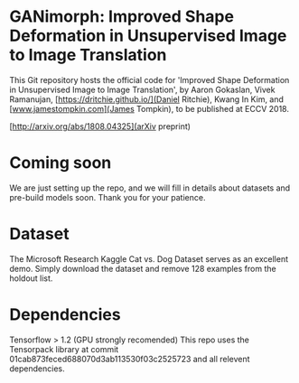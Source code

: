 # GANimorph: Improved Shape Deformation in Unsupervised Image to Image Translation

This Git repository hosts the official code for 'Improved Shape Deformation in Unsupervised Image to Image Translation', by Aaron Gokaslan, Vivek Ramanujan, [https://dritchie.github.io/](Daniel Ritchie), Kwang In Kim, and [www.jamestompkin.com](James Tompkin), to be published at ECCV 2018.

[http://arxiv.org/abs/1808.04325](arXiv preprint)

# Coming soon

We are just setting up the repo, and we will fill in details about datasets and pre-build models soon. Thank you for your patience.

# Dataset
The Microsoft Research Kaggle Cat vs. Dog Dataset serves as an excellent demo. Simply download the dataset and remove 128 examples from the holdout list.

# Dependencies

Tensorflow > 1.2 (GPU strongly recomended)
This repo uses the Tensorpack library at commit 01cab873feced688070d3ab113530f03c2525723 and all relevent dependencies.
